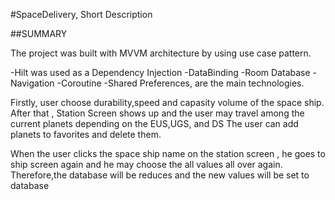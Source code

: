#SpaceDelivery, Short Description



##SUMMARY


The project was built with MVVM architecture by using use case pattern.

 -Hilt was used as a Dependency Injection
 -DataBinding
 -Room Database
 -Navigation
 -Coroutine
 -Shared Preferences,  are the main technologies.

 Firstly, user choose durability,speed and capasity volume of the space ship.
 After that , Station Screen shows up  and the user may travel among the current planets depending on the EUS,UGS, and DS
 The user can add  planets to favorites and delete them.

 When the user clicks the space ship name on the station screen , he goes to ship screen again and he may choose the all values all  over again.
Therefore,the database will be reduces and the new values will be set to  database

